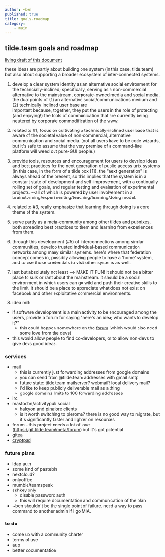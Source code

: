 ```yaml
---
author: ~ben
published: true
title: goals-roadmap
category: 
    - main
---
```


## tilde.team goals and roadmap

[living draft of this document](https://pad.tilde.team/code/#/2/code/edit/RFBUqXec+9+MlZzx4mnhU3ps/)

these ideas are partly about building one system (in this case, tilde.team) but also about supporting a 
broader ecosystem of inter-connected systems.

1. develop a clear system identity as an alternative social environment for the techncially-inclined; 
specifically, serving as a non-commercial alternative to the mainstream, corporate-owned media and social media. 
the dual points of (1) an alternative social/communications medium and (2) technically inclined user base are  
important because, together, they put the users in the role of protecting (and enjoying!) the tools of 
communication that are currently being neutered by corporate commodification of the www.

2. related to #1, focus on cultivating a technically-inclined user base that is aware of the societal value of 
non-commercial, alternative communication and social media. (not all users have to be code wizards, but it's safe 
to assume that the very premise of a command-line platform will weed out pure-GUI people.)

3. provide tools, resources and encouragement for users to develop ideas and best practices for the next 
generation of public access unix systems (in this case, in the form of a tilde box [1]).  the "next generation" is 
always ahead of the present, so this implies that the system is in a constant state of development and 
self-improvement, with a continually rolling set of goals, and regular testing and evaluation of experimental 
projects. --all of which is powered by user involvement in a brainstorming/experimenting/teaching/learning/doing 
model.

4. related to #3, really emphasize that learning through doing is a core theme of the system.

5. serve partly as a meta-community among other tildes and pubnixes, both spreading best practices to them and 
learning from experiences from them.

6. through this development (#5) of interconnections among similar communities, develop trusted individual-based 
communication networks among many similar systems. here's where that federation concept comes in, possibly 
allowing people to have a 'home' system, and to use those credentials to visit other systems as well.

7. last but absolutely not least --> MAKE IT FUN!  it should not be a bitter place to sulk or rant about the
mainstream. it should be a social environment in which users can go wild and push their creative skills to the 
limit. it should be a place to appreciate what does not exist on facebook and other exploitative commercial 
environments.

8. idea mill:
* if software development is a main activity to be encouraged among the users, provide a forum for saying "here's an idea; who wants to develop it?"
    * this could happen somewhere on the [forum](https://forum.tilde.team) (which would also need some love from the devs)
* this would allow people to find co-developers, or to allow non-devs to give devs good ideas.


### services

* mail
    - this is currently just forwarding addresses from google domains
    - you can send from @tilde.team addresses with gmail smtp
    - future state: tilde.team mailserver? webmail? local delivery mail?
    - i'd like to keep publicly deliverable mail as a thing
    - google domains limits to 100 forwarding addresses
* irc
* mastodon/activitypub social
    - [halcyon](https://halcyon.tilde.team) and [pinafore](https://pinafore.bhh.sh) clients
    - is it worth switching to pleroma? there is no good way to migrate, but it's significantly faster and lighter on resources
* forum - this project needs a lot of love (https://git.tilde.team/meta/forum) but it's got potential
* [gitea](https://git.tilde.team)
* [cryptpad](https://pad.tilde.team)


### future plans

* ldap auth
* some kind of pastebin
* nextcloud?
* onlyoffice
* mumble/teamspeak
* sshkey only
    * disable password auth
    * this will require documentation and communication of the plan
* ~ben shouldn't be the single point of failure. need a way to pass command to another admin if i go MIA.


### to do

* come up with a community charter
* terms of use
* aup
* better documentation
